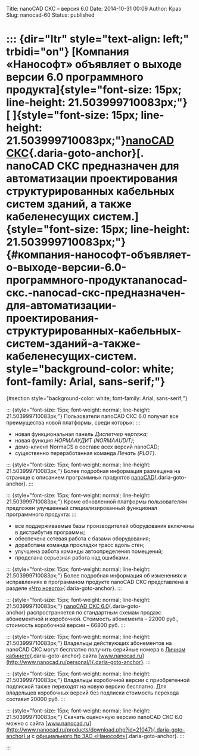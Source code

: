 Title: nanoCAD СКС – версия 6.0
Date: 2014-10-31 00:09
Author: Краз
Slug: nanocad-60
Status: published

::: {dir="ltr" style="text-align: left;" trbidi="on"}
[Компания «Нанософт» объявляет о выходе версии 6.0 программного продукта]{style="font-size: 15px; line-height: 21.503999710083px;"}[ ]{style="font-size: 15px; line-height: 21.503999710083px;"}[nanoCAD СКС](http://www.nanocad.ru/products/detail.php?ID=21047){.daria-goto-anchor}[. nanoCAD СКС предназначен для автоматизации проектирования структурированных кабельных систем зданий, а также кабеленесущих систем.]{style="font-size: 15px; line-height: 21.503999710083px;"} {#компания-нанософт-объявляет-о-выходе-версии-6.0-программного-продуктаnanocad-скс.-nanocad-скс-предназначен-для-автоматизации-проектирования-структурированных-кабельных-систем-зданий-а-также-кабеленесущих-систем. style="background-color: white; font-family: Arial, sans-serif;"}
=====================================================================================================================================================================================================================================================================================================================================================================================================================================================================================

 {#section style="background-color: white; font-family: Arial, sans-serif;"}

::: {style="font-size: 15px; font-weight: normal; line-height: 21.503999710083px;"}
Пользователи nanoCAD СКС 6.0 получат все преимущества новой платформы, среди которых:
:::

-   новая функциональная панель *Диспетчер чертежа*;
-   новая функция *НОРМААУДИТ (NORMAAUDIT)*;
-   демо-клиент NormaCS в составе всех версий nanoCAD;
-   существенно переработанная команда *Печать (PLOT)*.

::: {style="font-size: 15px; font-weight: normal; line-height: 21.503999710083px;"}
Более подробная информация размещена на странице с описанием программных продуктов [nanoCAD](http://www.nanocad.ru/products/detail.php?ID=606057&&blockCode=whatNew){.daria-goto-anchor}.
:::

::: {style="font-size: 15px; font-weight: normal; line-height: 21.503999710083px;"}
Кроме обновленной платформы пользователям предложен улучшенный специализированный функционал программного продукта:
:::

-   все поддерживаемые базы производителей оборудования включены в дистрибутив программы;
-   обеспечена сетевая работа с базами оборудования;
-   доработана команда прокладки трасс вдоль стен;
-   улучшена работа команды автоопределения помещений;
-   проделана серьезная работа над ошибками.

::: {style="font-size: 15px; font-weight: normal; line-height: 21.503999710083px;"}
Более подробная информация об изменениях и исправлениях в программном продукте nanoCAD СКС представлена в разделе [«Что нового»](http://www.nanocad.ru/products/detail.php?ID=21047&&blockCode=whatNew){.daria-goto-anchor}.
:::

::: {style="font-size: 15px; font-weight: normal; line-height: 21.503999710083px;"}
[nanoCAD СКС 6.0](http://www.nanocad.ru/products/detail.php?ID=21047){.daria-goto-anchor} распространяется по стандартным схемам продаж: абонементной и коробочной. Стоимость абонемента – 22000 руб., стоимость коробочной версии – 66800 руб.
:::

::: {style="font-size: 15px; font-weight: normal; line-height: 21.503999710083px;"}
Владельцы действующих абонементов на nanoCAD СКС могут бесплатно получить серийные номера в [Личном кабинете](http://www.nanocad.ru/personal/){.daria-goto-anchor} сайта [www.nanocad.ru](http://www.nanocad.ru/personal/){.daria-goto-anchor}.
:::

::: {style="font-size: 15px; font-weight: normal; line-height: 21.503999710083px;"}
Владельцы коробочной версии с приобретенной подпиской также переходят на новую версию бесплатно. Для владельцев коробочных версий без подписки стоимость перехода составит 20000 руб.
:::

::: {style="font-size: 15px; font-weight: normal; line-height: 21.503999710083px;"}
Скачать оценочную версию nanoCAD СКС 6.0 можно с сайта [www.nanocad.ru](http://www.nanocad.ru/products/download.php?id=21047){.daria-goto-anchor} и с [официального ftp ЗАО «Нанософт»](ftp://ftp.nanocad.ru/nanoCAD_OPS/NCOPS60x32_2411.exe){.daria-goto-anchor}.
:::

<div>

  

</div>
:::
